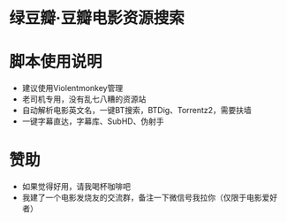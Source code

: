 # 绿豆瓣·豆瓣电影资源搜索

# 脚本使用说明
* 建议使用Violentmonkey管理
* 老司机专用，没有乱七八糟的资源站
* 自动解析电影英文名，一键BT搜索，BTDig、Torrentz2，需要扶墙
* 一键字幕直达，字幕库、SubHD、伪射手
<!--* 添加IMDB等评分信息-->
# 赞助
* 如果觉得好用，请我喝杯咖啡吧
* 我建了一个电影发烧友的交流群，备注一下微信号我拉你（仅限于电影爱好者）
